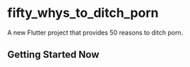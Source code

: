 # fifty_whys_to_ditch_porn

A new Flutter project that provides 50 reasons to ditch porn.

## Getting Started Now


